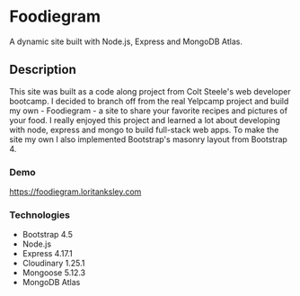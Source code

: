 # Foodiegram

A dynamic site built with Node.js, Express and MongoDB Atlas.

## Description

This site was built as a code along project from Colt Steele's web developer bootcamp.
I decided to branch off from the real Yelpcamp project and build my own - Foodiegram -
a site to share your favorite recipes and pictures of your food. I really enjoyed this
project and learned a lot about developing with node, express and mongo to build 
full-stack web apps. To make the site my own I also implemented Bootstrap's masonry 
layout from Bootstrap 4. 

### Demo
https://foodiegram.loritanksley.com

### Technologies
* Bootstrap 4.5
* Node.js
* Express 4.17.1
* Cloudinary 1.25.1
* Mongoose 5.12.3
* MongoDB Atlas
